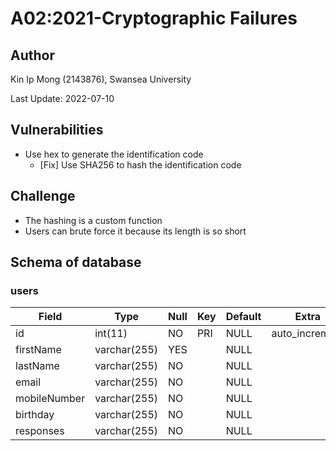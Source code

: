 # A02:2021-Cryptographic Failures

## Author

Kin Ip Mong (2143876), Swansea University

Last Update: 2022-07-10

## Vulnerabilities

- Use hex to generate the identification code
    - [Fix] Use SHA256 to hash the identification code

## Challenge

- The hashing is a custom function
- Users can brute force it because its length is so short

## Schema of database

### users

| Field        | Type         | Null | Key | Default | Extra          |
|--------------|--------------|------|-----|---------|----------------|
| id           | int(11)      | NO   | PRI | NULL    | auto_increment |
| firstName    | varchar(255) | YES  |     | NULL    |                |
| lastName     | varchar(255) | NO   |     | NULL    |                |
| email        | varchar(255) | NO   |     | NULL    |                |
| mobileNumber | varchar(255) | NO   |     | NULL    |                |
| birthday     | varchar(255) | NO   |     | NULL    |                |
| responses    | varchar(255) | NO   |     | NULL    |                |